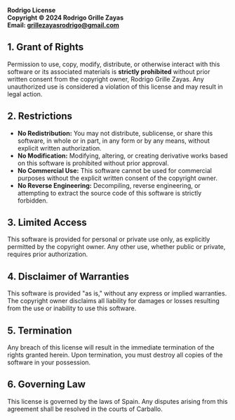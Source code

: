 **Rodrigo License**  
**Copyright © 2024 Rodrigo Grille Zayas**  
**Email: grillezayasrodrigo@gmail.com**

## 1. Grant of Rights
Permission to use, copy, modify, distribute, or otherwise interact with this software or its associated materials is **strictly prohibited** without prior written consent from the copyright owner, Rodrigo Grille Zayas. Any unauthorized use is considered a violation of this license and may result in legal action.

## 2. Restrictions
- **No Redistribution:** You may not distribute, sublicense, or share this software, in whole or in part, in any form or by any means, without explicit written authorization.
- **No Modification:** Modifying, altering, or creating derivative works based on this software is prohibited without prior approval.
- **No Commercial Use:** This software cannot be used for commercial purposes without the explicit written consent of the copyright owner.
- **No Reverse Engineering:** Decompiling, reverse engineering, or attempting to extract the source code of this software is strictly forbidden.

## 3. Limited Access
This software is provided for personal or private use only, as explicitly permitted by the copyright owner. Any other use, whether public or private, requires prior authorization.

## 4. Disclaimer of Warranties
This software is provided "as is," without any express or implied warranties. The copyright owner disclaims all liability for damages or losses resulting from the use or inability to use this software.

## 5. Termination
Any breach of this license will result in the immediate termination of the rights granted herein. Upon termination, you must destroy all copies of the software in your possession.

## 6. Governing Law
This license is governed by the laws of Spain. Any disputes arising from this agreement shall be resolved in the courts of Carballo.
